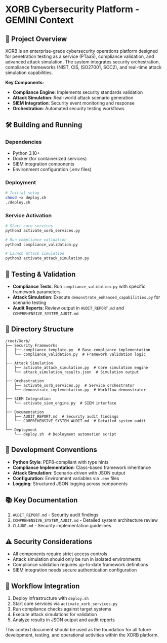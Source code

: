 # XORB Cybersecurity Platform - GEMINI Context

## 📌 Project Overview
XORB is an enterprise-grade cybersecurity operations platform designed for penetration testing as a service (PTaaS), compliance validation, and advanced attack simulation. The system integrates security orchestration, compliance frameworks (NIST, CIS, ISO27001, SOC2), and real-time attack simulation capabilities.

**Key Components:**
- **Compliance Engine**: Implements security standards validation
- **Attack Simulation**: Real-world attack scenario generation
- **SIEM Integration**: Security event monitoring and response
- **Orchestration**: Automated security testing workflows

## 🛠️ Building and Running
### Dependencies
- Python 3.10+
- Docker (for containerized services)
- SIEM integration components
- Environment configuration (.env files)

### Deployment
```bash
# Initial setup
chmod +x deploy.sh
./deploy.sh
```

### Service Activation
```bash
# Start core services
python3 activate_xorb_services.py

# Run compliance validation
python3 compliance_validation.py

# Launch attack simulation
python3 activate_attack_simulation.py
```

## 🧪 Testing & Validation
- **Compliance Tests**: Run `compliance_validation.py` with specific framework parameters
- **Attack Simulation**: Execute `demonstrate_enhanced_capabilities.py` for scenario testing
- **Audit Reports**: Review output in `AUDIT_REPORT.md` and `COMPREHENSIVE_SYSTEM_AUDIT.md`

## 📂 Directory Structure
```
/root/Xorb/
├── Security Frameworks
│   ├── compliance_template.py  # Base compliance implementation
│   └── compliance_validation.py  # Framework validation logic
│
├── Attack Simulation
│   ├── activate_attack_simulation.py  # Core simulation engine
│   └── attack_simulation_results.json  # Simulation output
│
├── Orchestration
│   ├── activate_xorb_services.py  # Service orchestrator
│   └── demonstrate_implementation.py  # Workflow demonstrator
│
├── SIEM Integration
│   └── activate_siem_engine.py  # SIEM interface
│
├── Documentation
│   ├── AUDIT_REPORT.md  # Security audit findings
│   └── COMPREHENSIVE_SYSTEM_AUDIT.md  # Detailed system audit
│
└── Deployment
    └── deploy.sh  # Deployment automation script
```

## 🧱 Development Conventions
- **Python Style**: PEP8-compliant with type hints
- **Compliance Implementation**: Class-based framework inheritance
- **Attack Simulation**: Scenario-driven with JSON output
- **Configuration**: Environment variables via `.env` files
- **Logging**: Structured JSON logging across components

## 📚 Key Documentation
1. `AUDIT_REPORT.md` - Security audit findings
2. `COMPREHENSIVE_SYSTEM_AUDIT.md` - Detailed system architecture review
3. `CLAUDE.md` - Security implementation guidelines

## ⚠️ Security Considerations
- All components require strict access controls
- Attack simulation should only be run in isolated environments
- Compliance validation requires up-to-date framework definitions
- SIEM integration needs secure authentication configuration

## 🔄 Workflow Integration
1. Deploy infrastructure with `deploy.sh`
2. Start core services via `activate_xorb_services.py`
3. Run compliance checks against target systems
4. Execute attack simulations for validation
5. Analyze results in JSON output and audit reports

This context document should be used as the foundation for all future development, testing, and operational activities within the XORB platform.